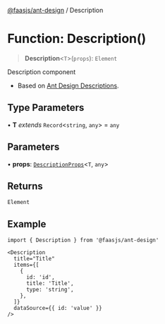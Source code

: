 [@faasjs/ant-design](../README.md) / Description

# Function: Description()

> **Description**\<`T`\>(`props`): `Element`

Description component

- Based on [Ant Design Descriptions](https://ant.design/components/descriptions/).

## Type Parameters

• **T** *extends* `Record`\<`string`, `any`\> = `any`

## Parameters

• **props**: [`DescriptionProps`](../interfaces/DescriptionProps.md)\<`T`, `any`\>

## Returns

`Element`

## Example

```tsx
import { Description } from '@faasjs/ant-design'

<Description
  title="Title"
  items={[
    {
      id: 'id',
      title: 'Title',
      type: 'string',
    },
  ]}
  dataSource={{ id: 'value' }}
/>
```

